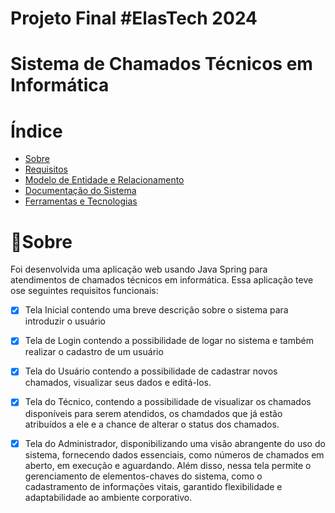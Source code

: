 # Projeto Final #ElasTech 2024
# Sistema de Chamados Técnicos em Informática

# Índice
<!--ts-->
   * [Sobre](#sobre)
   * [Requisitos](#requisitos)
   * [Modelo de Entidade e Relacionamento](#mer)
   * [Documentação do Sistema](#documentação-do-sistema)
   * [Ferramentas e Tecnologias](#ferramentas-e-tecnologias)
 
<!--te-->

# 🧾Sobre

Foi desenvolvida uma aplicação web usando Java Spring para atendimentos de chamados técnicos em informática. Essa aplicação teve ose seguintes requisitos funcionais:

- [x] Tela Inicial contendo uma breve descrição sobre o sistema para introduzir o usuário<br>
- [x] Tela de Login contendo a possibilidade de logar no sistema e também realizar o cadastro de um usuário<br>
- [x] Tela do Usuário contendo a possibilidade de cadastrar novos chamados, visualizar seus dados e editá-los.<br>
- [x] Tela do Técnico, contendo a possibilidade de visualizar os chamados disponíveis para serem atendidos, os chamdados que já estão atribuídos a ele e a chance de alterar o status dos chamados.<br>
- [x] Tela do Administrador, disponibilizando uma visão abrangente do uso do sistema, fornecendo dados essenciais, como números de chamados em aberto, em execução e aguardando. Além disso, nessa tela permite o gerenciamento de elementos-chaves do sistema, como o cadastramento de informações vitais, garantido flexibilidade e adaptabilidade ao ambiente corporativo. <br>

